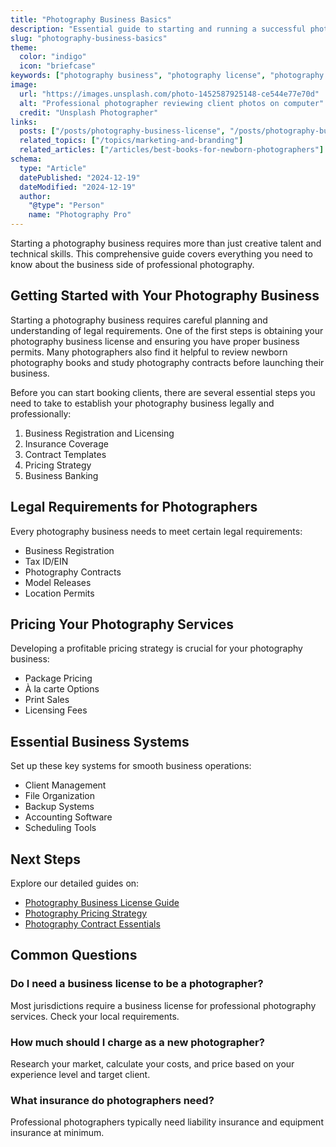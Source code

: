 ```yaml
---
title: "Photography Business Basics"
description: "Essential guide to starting and running a successful photography business, covering licensing, pricing, contracts, and business fundamentals."
slug: "photography-business-basics"
theme:
  color: "indigo"
  icon: "briefcase"
keywords: ["photography business", "photography license", "photography pricing", "photography contracts", "business basics"]
image:
  url: "https://images.unsplash.com/photo-1452587925148-ce544e77e70d"
  alt: "Professional photographer reviewing client photos on computer"
  credit: "Unsplash Photographer"
links:
  posts: ["/posts/photography-business-license", "/posts/photography-business-plan"]
  related_topics: ["/topics/marketing-and-branding"]
  related_articles: ["/articles/best-books-for-newborn-photographers"]
schema:
  type: "Article"
  datePublished: "2024-12-19"
  dateModified: "2024-12-19"
  author:
    "@type": "Person"
    name: "Photography Pro"
---
```


Starting a photography business requires more than just creative talent and technical skills. This comprehensive guide covers everything you need to know about the business side of professional photography.

## Getting Started with Your Photography Business

Starting a photography business requires careful planning and understanding of legal requirements. One of the first steps is obtaining your photography business license and ensuring you have proper business permits. Many photographers also find it helpful to review newborn photography books and study photography contracts before launching their business.

Before you can start booking clients, there are several essential steps you need to take to establish your photography business legally and professionally:

1. Business Registration and Licensing
2. Insurance Coverage
3. Contract Templates
4. Pricing Strategy
5. Business Banking

## Legal Requirements for Photographers

Every photography business needs to meet certain legal requirements:

- Business Registration
- Tax ID/EIN
- Photography Contracts
- Model Releases
- Location Permits

## Pricing Your Photography Services

Developing a profitable pricing strategy is crucial for your photography business:

- Package Pricing
- À la carte Options
- Print Sales
- Licensing Fees

## Essential Business Systems

Set up these key systems for smooth business operations:

- Client Management
- File Organization
- Backup Systems
- Accounting Software
- Scheduling Tools

## Next Steps

Explore our detailed guides on:
- [Photography Business License Guide](/post/photography-business-license "Photography Business License Guide")
- [Photography Pricing Strategy](/post/photography-pricing-guide "Photography Pricing Strategy")
- [Photography Contract Essentials](/post/photography-contracts "Photography Contract Essentials")

## Common Questions

### Do I need a business license to be a photographer?
Most jurisdictions require a business license for professional photography services. Check your local requirements.

### How much should I charge as a new photographer?
Research your market, calculate your costs, and price based on your experience level and target client.

### What insurance do photographers need?
Professional photographers typically need liability insurance and equipment insurance at minimum.